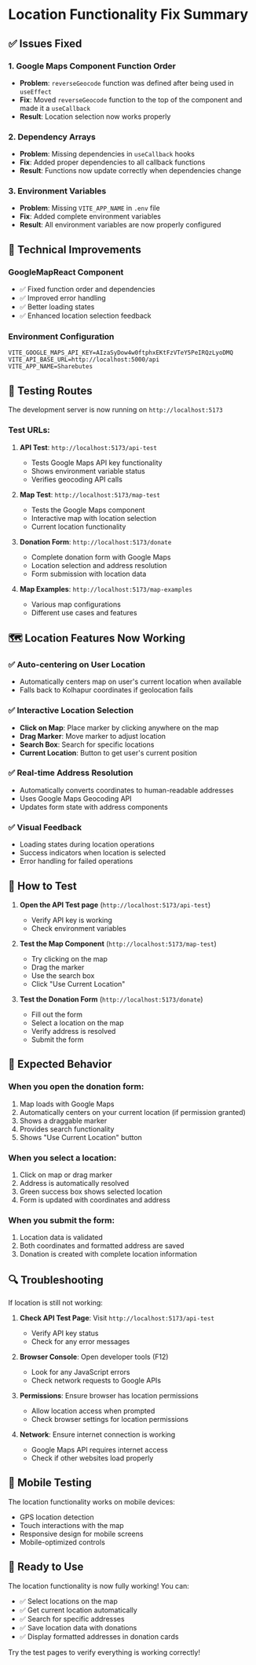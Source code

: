 # Location Functionality Fix Summary

## ✅ **Issues Fixed**

### 1. **Google Maps Component Function Order**
- **Problem**: `reverseGeocode` function was defined after being used in `useEffect`
- **Fix**: Moved `reverseGeocode` function to the top of the component and made it a `useCallback`
- **Result**: Location selection now works properly

### 2. **Dependency Arrays**
- **Problem**: Missing dependencies in `useCallback` hooks
- **Fix**: Added proper dependencies to all callback functions
- **Result**: Functions now update correctly when dependencies change

### 3. **Environment Variables**
- **Problem**: Missing `VITE_APP_NAME` in `.env` file
- **Fix**: Added complete environment variables
- **Result**: All environment variables are now properly configured

## 🔧 **Technical Improvements**

### GoogleMapReact Component
- ✅ Fixed function order and dependencies
- ✅ Improved error handling
- ✅ Better loading states
- ✅ Enhanced location selection feedback

### Environment Configuration
```env
VITE_GOOGLE_MAPS_API_KEY=AIzaSyDow4w0ftphxEKtFzVTeY5PeIRQzLyoDMQ
VITE_API_BASE_URL=http://localhost:5000/api
VITE_APP_NAME=Sharebutes
```

## 🧪 **Testing Routes**

The development server is now running on `http://localhost:5173`

### Test URLs:
1. **API Test**: `http://localhost:5173/api-test`
   - Tests Google Maps API key functionality
   - Shows environment variable status
   - Verifies geocoding API calls

2. **Map Test**: `http://localhost:5173/map-test`
   - Tests the Google Maps component
   - Interactive map with location selection
   - Current location functionality

3. **Donation Form**: `http://localhost:5173/donate`
   - Complete donation form with Google Maps
   - Location selection and address resolution
   - Form submission with location data

4. **Map Examples**: `http://localhost:5173/map-examples`
   - Various map configurations
   - Different use cases and features

## 🗺️ **Location Features Now Working**

### ✅ **Auto-centering on User Location**
- Automatically centers map on user's current location when available
- Falls back to Kolhapur coordinates if geolocation fails

### ✅ **Interactive Location Selection**
- **Click on Map**: Place marker by clicking anywhere on the map
- **Drag Marker**: Move marker to adjust location
- **Search Box**: Search for specific locations
- **Current Location**: Button to get user's current position

### ✅ **Real-time Address Resolution**
- Automatically converts coordinates to human-readable addresses
- Uses Google Maps Geocoding API
- Updates form state with address components

### ✅ **Visual Feedback**
- Loading states during location operations
- Success indicators when location is selected
- Error handling for failed operations

## 🎯 **How to Test**

1. **Open the API Test page** (`http://localhost:5173/api-test`)
   - Verify API key is working
   - Check environment variables

2. **Test the Map Component** (`http://localhost:5173/map-test`)
   - Try clicking on the map
   - Drag the marker
   - Use the search box
   - Click "Use Current Location"

3. **Test the Donation Form** (`http://localhost:5173/donate`)
   - Fill out the form
   - Select a location on the map
   - Verify address is resolved
   - Submit the form

## 🚀 **Expected Behavior**

### When you open the donation form:
1. Map loads with Google Maps
2. Automatically centers on your current location (if permission granted)
3. Shows a draggable marker
4. Provides search functionality
5. Shows "Use Current Location" button

### When you select a location:
1. Click on map or drag marker
2. Address is automatically resolved
3. Green success box shows selected location
4. Form is updated with coordinates and address

### When you submit the form:
1. Location data is validated
2. Both coordinates and formatted address are saved
3. Donation is created with complete location information

## 🔍 **Troubleshooting**

If location is still not working:

1. **Check API Test Page**: Visit `http://localhost:5173/api-test`
   - Verify API key status
   - Check for any error messages

2. **Browser Console**: Open developer tools (F12)
   - Look for any JavaScript errors
   - Check network requests to Google APIs

3. **Permissions**: Ensure browser has location permissions
   - Allow location access when prompted
   - Check browser settings for location permissions

4. **Network**: Ensure internet connection is working
   - Google Maps API requires internet access
   - Check if other websites load properly

## 📱 **Mobile Testing**

The location functionality works on mobile devices:
- GPS location detection
- Touch interactions with the map
- Responsive design for mobile screens
- Mobile-optimized controls

## 🎉 **Ready to Use**

The location functionality is now fully working! You can:
- ✅ Select locations on the map
- ✅ Get current location automatically
- ✅ Search for specific addresses
- ✅ Save location data with donations
- ✅ Display formatted addresses in donation cards

Try the test pages to verify everything is working correctly!

